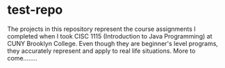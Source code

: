 # test-repo

The projects in this repository represent the course assignments I completed when I took CISC 1115 (Introduction to Java Programming) at CUNY Brooklyn College. Even though they are beginner's level programs, they accurately represent and apply to real life situations. More to come........
